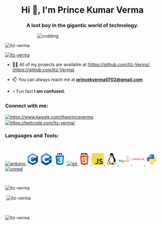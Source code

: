 <!-- ![logo](link to png file that is on github by copy the address-->
<h1 align="center">Hi 👋, I'm Prince Kumar Verma</h1>
<h3 align="center">A lost boy in the gigantic world of technology.</h3>
<img align="right" alt="codding" width="400" src= "https://user-images.githubusercontent.com/37551474/113611467-3a567d80-9657-11eb-862b-b07b4f105c6f.gif">
<br>

<p align="left"> <img src="https://komarev.com/ghpvc/?username=itz-verma&label=Profile%20views&color=0e75b6&style=flat" alt="itz-verma" /> </p>

<p align="left"> <a href="https://github.com/ryo-ma/github-profile-trophy"><img src="https://github-profile-trophy.vercel.app/?username=itz-verma" alt="itz-verma" /></a> </p>

- 👨‍💻 All of my projects are available at [https://github.com/Itz-Verma](https://github.com/Itz-Verma)

- 📫 You can always reach me at **princekverma0702@gmail.com**

- ⚡ Fun fact **I am confused.**

<h3 align="left">Connect with me:</h3>
<p align="left">
<a href="https://kaggle.com/https://www.kaggle.com/theprinceverma" target="blank"><img align="center" src="https://raw.githubusercontent.com/rahuldkjain/github-profile-readme-generator/master/src/images/icons/Social/kaggle.svg" alt="https://www.kaggle.com/theprinceverma" height="30" width="40" /></a>
<a href="https://www.leetcode.com/https://leetcode.com/itz-verma/" target="blank"><img align="center" src="https://raw.githubusercontent.com/rahuldkjain/github-profile-readme-generator/master/src/images/icons/Social/leet-code.svg" alt="https://leetcode.com/itz-verma/" height="30" width="40" /></a>
</p>

<h3 align="left">Languages and Tools:</h3>
<br>
<p align="left">
<a href="https://www.arduino.cc/" target="_blank" rel="noreferrer"> <img src="https://cdn.worldvectorlogo.com/logos/arduino-1.svg" alt="arduino" width="40" height="40"/> </a> 
<a href="https://www.cprogramming.com/" target="_blank" rel="noreferrer"> <img src="https://raw.githubusercontent.com/devicons/devicon/master/icons/c/c-original.svg" alt="c" width="40" height="40"/> </a> 
<a href="https://www.w3schools.com/cpp/" target="_blank" rel="noreferrer"> <img src="https://raw.githubusercontent.com/devicons/devicon/master/icons/cplusplus/cplusplus-original.svg" alt="cplusplus" width="40" height="40"/> </a> 
<a href="https://www.w3schools.com/css/" target="_blank" rel="noreferrer"> <img src="https://raw.githubusercontent.com/devicons/devicon/master/icons/css3/css3-original-wordmark.svg" alt="css3" width="40" height="40"/> </a>
<a href="https://git-scm.com/" target="_blank" rel="noreferrer"> <img src="https://www.vectorlogo.zone/logos/git-scm/git-scm-icon.svg" alt="git" width="40" height="40"/> </a> 
<a href="https://www.w3.org/html/" target="_blank" rel="noreferrer"> <img src="https://raw.githubusercontent.com/devicons/devicon/master/icons/html5/html5-original-wordmark.svg" alt="html5" width="40" height="40"/> </a> 
<a href="https://developer.mozilla.org/en-US/docs/Web/JavaScript" target="_blank" rel="noreferrer"> <img src="https://raw.githubusercontent.com/devicons/devicon/master/icons/javascript/javascript-original.svg" alt="javascript" width="40" height="40"/> </a> <a href="https://www.linux.org/" target="_blank" rel="noreferrer"> <img src="https://raw.githubusercontent.com/devicons/devicon/master/icons/linux/linux-original.svg" alt="linux" width="40" height="40"/> </a>
<a href="https://www.mysql.com/" target="_blank" rel="noreferrer"> <img src="https://raw.githubusercontent.com/devicons/devicon/master/icons/mysql/mysql-original-wordmark.svg" alt="mysql" width="40" height="40"/> </a> <a href="https://www.oracle.com/" target="_blank" rel="noreferrer"> <img src="https://raw.githubusercontent.com/devicons/devicon/master/icons/oracle/oracle-original.svg" alt="oracle" width="40" height="40"/> </a> <a href="https://www.python.org" target="_blank" rel="noreferrer"> <img src="https://raw.githubusercontent.com/devicons/devicon/master/icons/python/python-original.svg" alt="python" width="40" height="40"/> </a> <a href="https://unrealengine.com/" target="_blank" rel="noreferrer"> <img src="https://raw.githubusercontent.com/kenangundogan/fontisto/036b7eca71aab1bef8e6a0518f7329f13ed62f6b/icons/svg/brand/unreal-engine.svg" alt="unreal" width="40" height="40"/> </a> </p>
<br>

<p><img align="left" src="https://github-readme-stats.vercel.app/api/top-langs?username=itz-verma&show_icons=true&locale=en&layout=compact" alt="itz-verma" /></p>
<br>

<p>&nbsp;<img align="center" src="https://github-readme-stats.vercel.app/api?username=itz-verma&show_icons=true&locale=en" alt="itz-verma" /></p>
<br>
<p><img align="center" src="https://github-readme-streak-stats.herokuapp.com/?user=itz-verma&" alt="itz-verma" /></p>
